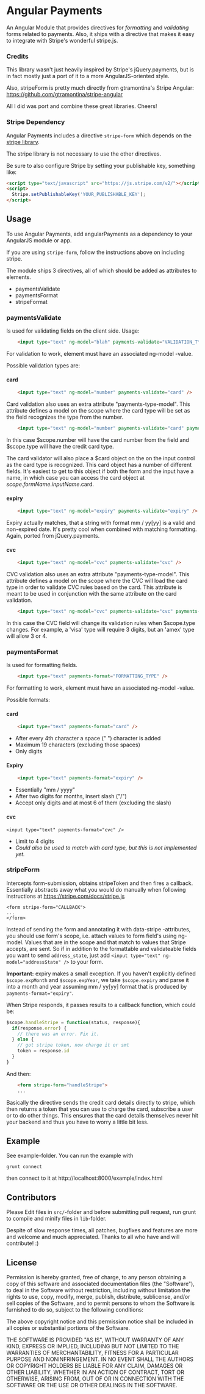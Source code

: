 # Angular Payments

An Angular Module that provides directives for *formatting* and *validating* forms related to payments. Also, it ships with a directive that makes it easy to integrate with Stripe's wonderful stripe.js.

### Credits

This library wasn't just heavily inspired by Stripe's jQuery.payments, but is in fact mostly just a port of it to a more AngularJS-oriented style.

Also, stripeForm is pretty much directly from gtramontina's Stripe Angular: https://github.com/gtramontina/stripe-angular

All I did was port and combine these great libraries. Cheers!

### Stripe Dependency

Angular Payments includes a directive `stripe-form` which depends on the
[stripe library](https://stripe.com/docs/stripe.js).

The stripe library is not necessary to use the other directives.

Be sure to also configure Stripe by setting your publishable key, something like:

```html
<script type="text/javascript" src="https://js.stripe.com/v2/"></script>
<script>
  Stripe.setPublishableKey('YOUR_PUBLISHABLE_KEY');
</script>
```


## Usage

To use Angular Payments, add angularPayments as a dependency to your AngularJS module or app.

If you are using `stripe-form`, follow the instructions above on including
stripe. 

The module ships 3 directives, all of which should be added as attributes to elements. 

* paymentsValidate
* paymentsFormat
* stripeFormat

### paymentsValidate

Is used for validating fields on the client side. Usage:

```html
	<input type="text" ng-model="blah" payments-validate="VALIDATION_TYPE" />
```

For validation to work, element must have an associated ng-model -value.

Possible validation types are:


#### card

```html
	<input type="text" ng-model="number" payments-validate="card" />
```
	
Card validation also uses an extra attribute "payments-type-model". This attribute defines a model on the scope where the card type will be set as the field recognizes the type from the number.

```html
	<input type="text" ng-model="number" payments-validate="card" payments-type-model="type"/>
```
	
In this case $scope.number will have the card number from the field and $scope.type will have the credit card type.

The card validator will also place a $card object on the on the input control as the card type is recognized.  This card object has a number of different fields.  It's easiest to get to this object if both the form and the input have a name, in which case you can access the card object at $scope.formName.inputName.$card.

#### expiry

```html
	<input type="text" ng-model="expiry" payments-validate="expiry" />
```

Expiry actually matches, that a string with format mm / yy[yy] is a valid and non-expired date. It's pretty cool when combined with matching formatting. Again, ported from jQuery.payments.

#### cvc

```html
	<input type="text" ng-model="cvc" payments-validate="cvc" />
```
	
CVC validation also uses an extra attribute "payments-type-model". This attribute defines a model on the scope where the CVC will load the card type in order to validate CVC rules based on the card.  This attribute is meant to be used in conjunction with the same attribute on the card validation.

```html
	<input type="text" ng-model="cvc" payments-validate="cvc" payments-type-model="type"/>	
```

In this case the CVC field will change its validation rules when $scope.type changes.  For example, a 'visa' type will require 3 digits, but an 'amex' type will allow 3 or 4.

### paymentsFormat

Is used for formatting fields.

```html
	<input type="text" payments-format="FORMATTING_TYPE" />
```
	
For formatting to work, element must have an associated ng-model -value.

Possible formats:

#### card

```html
	<input type="text" payments-format="card" />
```

- After every 4th character a space (" ") character is added
- Maximum 19 characters (excluding those spaces)
- Only digits

#### Expiry

```html
	<input type="text" payments-format="expiry" />
```

- Essentially "mm / yyyy"
- After two digits for months, insert slash ("/")
- Accept only digits and at most 6 of them (excluding the slash)

#### cvc

	<input type="text" payments-format="cvc" />

- Limit to 4 digits
- *Could also be used to match with card type, but this is not implemented yet.*

### stripeForm

Intercepts form-submission, obtains stripeToken and then fires a callback. Essentially abstracts away what you would do manually when following instructions at https://stripe.com/docs/stripe.js

	<form stripe-form="CALLBACK"> 
	...
	</form>

Instead of sending the form and annotating it with data-stripe -attributes, you should use form's scope, i.e. attach values to form field's using ng-model. Values that are in the scope and that match to values that Stripe accepts, are sent. So if in addition to the formattable and validateable fields you want to send `address_state`, just add `<input type="text" ng-model="addressState" />` to your form.

**Important:** expiry makes a small exception. If you haven't explicitly defined `$scope.expMonth` and `$scope.expYear`, we take `$scope.expiry` and parse it into a month and year assuming mm / yy[yy] format that is produced by `payments-format="expiry"`.

When Stripe responds, it passes results to a callback function, which could be:

```javascript
$scope.handleStripe = function(status, response){
  if(response.error) {
    // there was an error. Fix it.
  } else {
    // got stripe token, now charge it or smt
    token = response.id
  }
}
```

And then:

```html
	<form stripe-form="handleStripe">
	...
```

Basically the directive sends the credit card details directly to stripe, which then returns a token that you can use to charge the card, subscribe a user or to do other things. This ensures that the card details themselves never hit your backend and thus you have to worry a little bit less.


## Example

See example-folder. You can run the example with

	grunt connect
	
then connect to it at http://localhost:8000/example/index.html


## Contributors

Please Edit files in `src/`-folder and before submitting pull request, run grunt to compile and minify files in `lib`-folder.

Despite of slow response times, all patches, bugfixes and features are more and welcome and much appreciated. Thanks to all who have and will contribute! :)

## License 

Permission is hereby granted, free of charge, to any person obtaining a copy of this software and associated documentation files (the "Software"), to deal in the Software without restriction, including without limitation the rights to use, copy, modify, merge, publish, distribute, sublicense, and/or sell copies of the Software, and to permit persons to whom the Software is furnished to do so, subject to
the following conditions:

The above copyright notice and this permission notice shall be included in all copies or substantial portions of the Software.

THE SOFTWARE IS PROVIDED "AS IS", WITHOUT WARRANTY OF ANY KIND, EXPRESS OR IMPLIED, INCLUDING BUT NOT LIMITED TO THE WARRANTIES OF MERCHANTABILITY, FITNESS FOR A PARTICULAR PURPOSE AND NONINFRINGEMENT. IN NO EVENT SHALL THE AUTHORS OR COPYRIGHT HOLDERS BE LIABLE FOR ANY CLAIM, DAMAGES OR OTHER LIABILITY, WHETHER IN AN ACTION OF CONTRACT, TORT OR OTHERWISE, ARISING FROM, OUT OF OR IN CONNECTION WITH THE SOFTWARE OR THE USE OR OTHER DEALINGS IN THE SOFTWARE.



